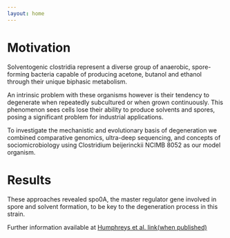 ```yaml
---
layout: home
---
```


# Motivation

Solventogenic clostridia represent a diverse group of anaerobic, spore-forming bacteria capable of producing acetone, butanol and ethanol through their unique biphasic metabolism. 

An intrinsic problem with these organisms however is their tendency to degenerate when repeatedly subcultured or when grown continuously. This phenomenon sees cells lose their ability to produce solvents and spores, posing a significant problem for industrial applications. 

To investigate the mechanistic and evolutionary basis of degeneration we combined comparative genomics, ultra-deep sequencing, and concepts of sociomicrobiology using Clostridium beijerinckii NCIMB 8052 as our model organism. 

# Results

These approaches revealed spo0A, the master regulator gene involved in spore and solvent formation, to be key to the degeneration process in this strain.

Further information available at [Humphreys et al. link(when published)](#1)

